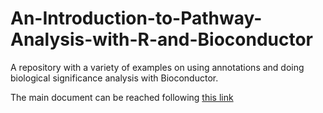# An-Introduction-to-Pathway-Analysis-with-R-and-Bioconductor
A repository with a variety of examples on using annotations and doing biological significance analysis with Bioconductor.

The main document can be reached following [this link](https://aspteaching.github.io/An-Introduction-to-Pathway-Analysis-with-R-and-Bioconductor/)
